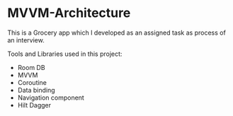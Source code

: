 # MVVM-Architecture

This is a Grocery app which I developed as an assigned task as process of an interview.

Tools and Libraries used in this project:

- Room DB
- MVVM
- Coroutine
- Data binding
- Navigation component
- Hilt Dagger
